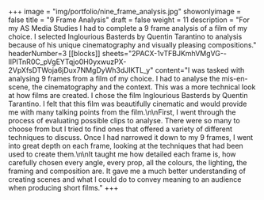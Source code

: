+++
image = "img/portfolio/nine_frame_analysis.jpg"
showonlyimage = false
title = "9 Frame Analysis"
draft = false
weight = 11
description = "For my AS Media Studies I had to complete a 9 frame analysis of a film of my choice. I selected Inglourious Basterds by Quentin Tarantino to analysis because of his unique cinematography and visually pleasing compositions."
headerNumber=3
[[blocks]]
sheets="2PACX-1vTFBJKmhVMgVG--IlPITnR0C_pVgEYTqjo0H0yxwuzPX-2VpXfsDTWoja6jDux7NMgDyWh3dJIKTL_y"
content="I was tasked with analysing 9 frames from a film of my choice.  I had to analyse the mis-en-scene, the cinematography and the context.  This was a more technical look at how films are created.  I chose the film Inglourious Basterds by Quentin Tarantino.  I felt that this film was beautifully cinematic and would provide me with many talking points from the film.\n\nFirst, I went through the process of evaluating possible clips to analyse.  There were so many to choose from but I tried to find ones that offered a variety of different techniques to discuss.  Once I had narrowed it down to my 9 frames, I went into great depth on each frame, looking at the techniques that had been used to create them.\n\nIt taught me how detailed each frame is, how carefully chosen every angle, every prop, all the colours, the lighting, the framing and composition are.  It gave me a much better understanding of creating scenes and what I could do to convey meaning to an audience when producing short films."
+++
